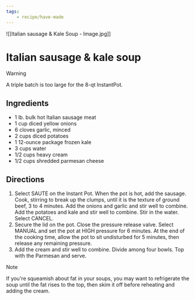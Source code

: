 ```yaml
---
tags:
    - recipe/have-made
---
```

![[Italian sausage & Kale Soup - Image.jpg]]
# Italian sausage & kale soup
>[!warning]
> A triple batch is too large for the 8-qt InstantPot.
## Ingredients
- 1 lb. bulk hot Italian sausage meat
- 1 cup diced yellow onions
- 6 cloves garlic, minced
- 2 cups diced potatoes
- 1 12-ounce package frozen kale
- 3 cups water
- 1/2 cups heavy cream
- 1/2 cups shredded parmesan cheese
## Directions
1. Select SAUTE on the Instant Pot.  When the pot is hot, add the sausage.  Cook, stirring to break up the clumps, until it is the texture of ground beef, 3 to 4 minutes.  Add the onions and garlic and stir well to combine.  Add the potatoes and kale and stir well to combine.  Stir in the water.  Select CANCEL.
2. Secure the lid on the pot.  Close the pressure release valve.  Select MANUAL and set the pot at HIGH pressure for 6 minutes.  At the end of the cooking time, allow the pot to sit undisturbed for 5 minutes, then release any remaining pressure.			
3. Add the cream and stir well to combine.  Divide among four bowls.  Top with the Parmesan and serve.
>[!note]
>If you're squeamish about fat in your soups, you may want to refrigerate the soup until the fat rises to the top, then skim it off before reheating and adding the cream.						